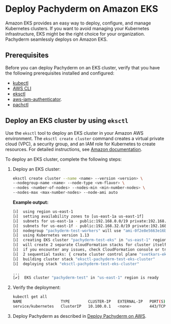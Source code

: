 # Deploy Pachyderm on Amazon EKS

Amazon EKS provides an easy way to deploy, configure, and
manage Kubernetes clusters. If you want to avoid managing your
Kubernetes infrastructure, EKS might be
the right choice for your organization. Pachyderm seamlessly
deploys on Amazon EKS.

## Prerequisites

Before you can deploy Pachyderm on an EKS cluster, verify that
you have the following prerequisites installed and configured:

* [kubectl](https://kubernetes.io/docs/tasks/tools/install-kubectl/)
* [AWS CLI](https://docs.aws.amazon.com/eks/latest/userguide/getting-started-eksctl.html)
* [eksctl](https://docs.aws.amazon.com/eks/latest/userguide/getting-started-eksctl.html)
* [aws-iam-authenticator](https://docs.aws.amazon.com/eks/latest/userguide/install-aws-iam-authenticator.html).
* [pachctl]()

## Deploy an EKS cluster by using `eksctl`

Use the `eksctl` tool to deploy an EKS cluster in your
Amazon AWS environment. The `eksctl create cluster` command
creates a virtual private cloud (VPC), a security group,
and an IAM role for Kubernetes to create resources.
For detailed instructions, see [Amazon documentation](https://docs.aws.amazon.com/eks/latest/userguide/getting-started-console.html).

To deploy an EKS cluster, complete the following steps:

1. Deploy an EKS cluster:

   ```bash
   eksctl create cluster --name <name> --version <version> \
   --nodegroup-name <name> --node-type <vm-flavor> \
   --nodes <number-of-nodes> --nodes-min <min-number-nodes> \
   --nodes-max <max-number-nodes> --node-ami auto
   ```

   **Example output:**

   ```bash
   [ℹ]  using region us-east-1
   [ℹ]  setting availability zones to [us-east-1a us-east-1f]
   [ℹ]  subnets for us-east-1a - public:192.168.0.0/19 private:192.168.64.0/19
   [ℹ]  subnets for us-east-1f - public:192.168.32.0/19 private:192.168.96.0/19
   [ℹ]  nodegroup "pachyderm-test-workers" will use "ami-0f2e8e5663e16b436" [AmazonLinux2/1.13]
   [ℹ]  using Kubernetes version 1.13
   [ℹ]  creating EKS cluster "pachyderm-test-eks" in "us-east-1" region
   [ℹ]  will create 2 separate CloudFormation stacks for cluster itself and the initial nodegroup
   [ℹ]  if you encounter any issues, check CloudFormation console or try 'eksctl utils describe-stacks --region=us-east-1 --name=pachyderm-test-eks'
   [ℹ]  2 sequential tasks: { create cluster control plane "svetkars-eks", create nodegroup "pachyderm-test-workers" }
   [ℹ]  building cluster stack "eksctl-pachyderm-test-eks-cluster"
   [ℹ]  deploying stack "eksctl-pachyderm-test-eks-cluster"

   ...
   [✔]  EKS cluster "pachyderm-test" in "us-east-1" region is ready
   ```

1. Verify the deployment:

   ```bash
   kubectl get all
   NAME                 TYPE        CLUSTER-IP   EXTERNAL-IP   PORT(S)   AGE
   service/kubernetes   ClusterIP   10.100.0.1   <none>        443/TCP   7m9s
   ```

1. Deploy Pachyderm as described in [Deploy Pachyderm on AWS](aws-deploy-pachyderm.md).

